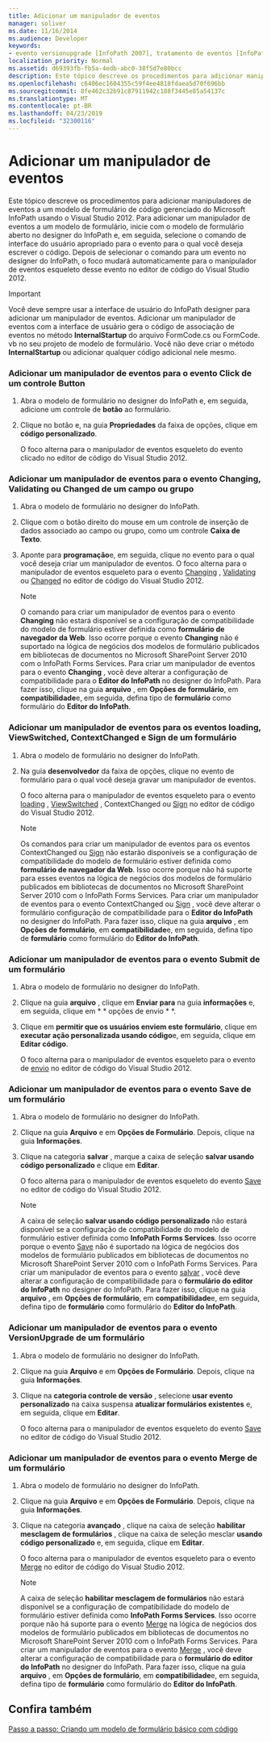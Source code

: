 ```yaml
---
title: Adicionar um manipulador de eventos
manager: soliver
ms.date: 11/16/2014
ms.audience: Developer
keywords:
- evento versionupgrade [InfoPath 2007], tratamento de eventos [InfoPath 2007], alteração de evento [InfoPath 2007], InfoPath 2007, adição de manipuladores de eventos, evento Changed [InfoPath 2007], Evento ContextChanged [InfoPath 2007], eventos [InfoPath 2007], eventos [InfoPath 2007], adicionando manipuladores de eventos, evento assinar [InfoPath 2007], evento ViewSwitched [InfoPath 2007], tratamento de eventos [InfoPath 2007], evento Merge [InfoPath 2007], evento Validating [InfoPath 2007], enviar evento [InfoPath 2007], salvar evento [InfoPath 2007], carregando evento [InfoPath 2007]
localization_priority: Normal
ms.assetid: d69393fb-fb5a-4edb-abc0-38f5d7e80bcc
description: Este tópico descreve os procedimentos para adicionar manipuladores de eventos a um modelo de formulário de código gerenciado do Microsoft InfoPath usando o Visual Studio 2012. Para adicionar um manipulador de eventos a um modelo de formulário, inicie com o modelo de formulário aberto no designer do InfoPath e, em seguida, selecione o comando de interface do usuário apropriado para o evento para o qual você deseja escrever o código. Depois de selecionar o comando para um evento no designer do InfoPath, o foco mudará automaticamente para o manipulador de eventos esqueleto desse evento no editor de código do Visual Studio 2012.
ms.openlocfilehash: c6406ec1604355c59f4ee4818fdaea5d70f696bb
ms.sourcegitcommit: 8fe462c32b91c87911942c188f3445e85a54137c
ms.translationtype: MT
ms.contentlocale: pt-BR
ms.lasthandoff: 04/23/2019
ms.locfileid: "32300116"
---
```

# <a name="add-an-event-handler"></a>Adicionar um manipulador de eventos

Este tópico descreve os procedimentos para adicionar manipuladores de eventos a um modelo de formulário de código gerenciado do Microsoft InfoPath usando o Visual Studio 2012. Para adicionar um manipulador de eventos a um modelo de formulário, inicie com o modelo de formulário aberto no designer do InfoPath e, em seguida, selecione o comando de interface do usuário apropriado para o evento para o qual você deseja escrever o código. Depois de selecionar o comando para um evento no designer do InfoPath, o foco mudará automaticamente para o manipulador de eventos esqueleto desse evento no editor de código do Visual Studio 2012.
  
> [!IMPORTANT]
> Você deve sempre usar a interface de usuário do InfoPath designer para adicionar um manipulador de eventos. Adicionar um manipulador de eventos com a interface de usuário gera o código de associação de eventos no método **InternalStartup** do arquivo FormCode.cs ou FormCode. vb no seu projeto de modelo de formulário. Você não deve criar o método **InternalStartup** ou adicionar qualquer código adicional nele mesmo. 
  
### <a name="add-an-event-handler-for-the-click-event-of-a-button-control"></a>Adicionar um manipulador de eventos para o evento Click de um controle Button

1. Abra o modelo de formulário no designer do InfoPath e, em seguida, adicione um controle de **botão** ao formulário. 
    
2. Clique no botão e, na guia **Propriedades** da faixa de opções, clique em **código personalizado**.
    
    O foco alterna para o manipulador de eventos esqueleto do [](https://msdn.microsoft.com/library/Microsoft.Office.InfoPath.ButtonEvent.Clicked.aspx) evento clicado no editor de código do Visual Studio 2012. 
    
### <a name="add-an-event-handler-for-the-changing-validating-or-changed-event-of-a-field-or-group"></a>Adicionar um manipulador de eventos para o evento Changing, Validating ou Changed de um campo ou grupo

1. Abra o modelo de formulário no designer do InfoPath.
    
2. Clique com o botão direito do mouse em um controle de inserção de dados associado ao campo ou grupo, como um controle **Caixa de Texto**. 
    
3. Aponte para **programação**e, em seguida, clique no evento para o qual você deseja criar um manipulador de eventos. O foco alterna para o manipulador de eventos esqueleto para o evento [Changing](https://msdn.microsoft.com/library/Microsoft.Office.InfoPath.XmlEvent.Changing.aspx) , [Validating](https://msdn.microsoft.com/library/Microsoft.Office.InfoPath.XmlEvent.Validating.aspx) ou [Changed](https://msdn.microsoft.com/library/Microsoft.Office.InfoPath.XmlEvent.Changed.aspx) no editor de código do Visual Studio 2012. 
    
    > [!NOTE]
    > O comando para criar um manipulador de eventos para o evento **Changing** não estará disponível se a configuração de compatibilidade do modelo de formulário estiver definida como **formulário de navegador da Web**. Isso ocorre porque o evento **Changing** não é suportado na lógica de negócios dos modelos de formulário publicados em bibliotecas de documentos no Microsoft SharePoint Server 2010 com o InfoPath Forms Services. Para criar um manipulador de eventos para o evento **Changing** , você deve alterar a configuração de compatibilidade para o **Editor do InfoPath** no designer do InfoPath. Para fazer isso, clique na guia **arquivo** , em **Opções de formulário**, em **compatibilidade**e, em seguida, defina tipo de **formulário** como formulário do **Editor do InfoPath**. 
  
### <a name="add-an-event-handler-for-the-loading-viewswitched-contextchanged-and-sign-events-of-a-form"></a>Adicionar um manipulador de eventos para os eventos loading, ViewSwitched, ContextChanged e Sign de um formulário

1. Abra o modelo de formulário no designer do InfoPath.
    
2. Na guia **desenvolvedor** da faixa de opções, clique no evento de formulário para o qual você deseja gravar um manipulador de eventos. 
    
    O foco alterna para o manipulador de eventos esqueleto para o evento [loading](https://msdn.microsoft.com/library/Microsoft.Office.InfoPath.FormEvents.Loading.aspx) , [ViewSwitched](https://msdn.microsoft.com/library/Microsoft.Office.InfoPath.FormEvents.ViewSwitched.aspx) , ContextChanged ou [Sign](https://msdn.microsoft.com/library/Microsoft.Office.InfoPath.FormEvents.Sign.aspx) no editor de código do Visual Studio 2012. [](https://msdn.microsoft.com/library/Microsoft.Office.InfoPath.FormEvents.ContextChanged.aspx) 
    
    > [!NOTE]
    > Os comandos para criar um manipulador de eventos para [](https://msdn.microsoft.com/library/Microsoft.Office.InfoPath.FormEvents.ContextChanged.aspx) os eventos ContextChanged ou [Sign](https://msdn.microsoft.com/library/Microsoft.Office.InfoPath.FormEvents.Sign.aspx) não estarão disponíveis se a configuração de compatibilidade do modelo de formulário estiver definida como **formulário de navegador da Web**. Isso ocorre porque não há suporte para esses eventos na lógica de negócios dos modelos de formulário publicados em bibliotecas de documentos no Microsoft SharePoint Server 2010 com o InfoPath Forms Services. Para criar um manipulador de eventos para [](https://msdn.microsoft.com/library/Microsoft.Office.InfoPath.FormEvents.ContextChanged.aspx) o evento ContextChanged ou [Sign](https://msdn.microsoft.com/library/Microsoft.Office.InfoPath.FormEvents.Sign.aspx) , você deve alterar o formulário configuração de compatibilidade para o **Editor do InfoPath** no designer do InfoPath. Para fazer isso, clique na guia **arquivo** , em **Opções de formulário**, em **compatibilidade**e, em seguida, defina tipo de **formulário** como formulário do **Editor do InfoPath**. 
  
### <a name="add-an-event-handler-for-the-submit-event-of-a-form"></a>Adicionar um manipulador de eventos para o evento Submit de um formulário

1. Abra o modelo de formulário no designer do InfoPath.
    
2. Clique na guia **arquivo** , clique em **Enviar para** na guia **informações** e, em seguida, clique em * * opções de envio * *.
    
3. Clique em **permitir que os usuários enviem este formulário**, clique em **executar ação personalizada usando código**e, em seguida, clique em **Editar código**.
    
    O foco alterna para o manipulador de eventos esqueleto para o evento de [envio](https://msdn.microsoft.com/library/Microsoft.Office.InfoPath.FormEvents.Submit.aspx) no editor de código do Visual Studio 2012. 
    
### <a name="add-an-event-handler-for-the-save-event-of-a-form"></a>Adicionar um manipulador de eventos para o evento Save de um formulário

1. Abra o modelo de formulário no designer do InfoPath.
    
2. Clique na guia **Arquivo** e em **Opções de Formulário**. Depois, clique na guia **Informações**. 
    
3. Clique na categoria **salvar** , marque a caixa de seleção **salvar usando código personalizado** e clique em **Editar**.
    
    O foco alterna para o manipulador de eventos esqueleto do evento [Save](https://msdn.microsoft.com/library/Microsoft.Office.InfoPath.FormEvents.Save.aspx) no editor de código do Visual Studio 2012. 
    
    > [!NOTE]
    > A caixa de seleção **salvar usando código personalizado** não estará disponível se a configuração de compatibilidade do modelo de formulário estiver definida como **InfoPath Forms Services**. Isso ocorre porque o evento [Save](https://msdn.microsoft.com/library/Microsoft.Office.InfoPath.FormEvents.Save.aspx) não é suportado na lógica de negócios dos modelos de formulário publicados em bibliotecas de documentos no Microsoft SharePoint Server 2010 com o InfoPath Forms Services. Para criar um manipulador de eventos para o evento [salvar](https://msdn.microsoft.com/library/Microsoft.Office.InfoPath.FormEvents.Save.aspx) , você deve alterar a configuração de compatibilidade para o **formulário do editor do InfoPath** no designer do InfoPath. Para fazer isso, clique na guia **arquivo** , em **Opções de formulário**, em **compatibilidade**e, em seguida, defina tipo de **formulário** como formulário do **Editor do InfoPath**. 
  
### <a name="add-an-event-handler-for-the-versionupgrade-event-of-a-form"></a>Adicionar um manipulador de eventos para o evento VersionUpgrade de um formulário

1. Abra o modelo de formulário no designer do InfoPath.
    
2. Clique na guia **Arquivo** e em **Opções de Formulário**. Depois, clique na guia **Informações**. 
    
3. Clique na **categoria controle de versão** , selecione **usar evento personalizado** na caixa suspensa **atualizar formulários existentes** e, em seguida, clique em **Editar**.
    
    O foco alterna para o manipulador de eventos esqueleto do evento [Save](https://msdn.microsoft.com/library/Microsoft.Office.InfoPath.FormEvents.Save.aspx) no editor de código do Visual Studio 2012. 
    
### <a name="add-an-event-handler-for-the-merge-event-of-a-form"></a>Adicionar um manipulador de eventos para o evento Merge de um formulário

1. Abra o modelo de formulário no designer do InfoPath.
    
2. Clique na guia **Arquivo** e em **Opções de Formulário**. Depois, clique na guia **Informações**. 
    
3. Clique na categoria **avançado** , clique na caixa de seleção **habilitar mesclagem de formulários** , clique na caixa de seleção mesclar **usando código personalizado** e, em seguida, clique em **Editar**.
    
    O foco alterna para o manipulador de eventos esqueleto para o evento [Merge](https://msdn.microsoft.com/library/Microsoft.Office.InfoPath.FormEvents.Merge.aspx) no editor de código do Visual Studio 2012. 
    
    > [!NOTE]
    > A caixa de seleção **habilitar mesclagem de formulários** não estará disponível se a configuração de compatibilidade do modelo de formulário estiver definida como **InfoPath Forms Services**. Isso ocorre porque não há suporte para o evento [Merge](https://msdn.microsoft.com/library/Microsoft.Office.InfoPath.FormEvents.Merge.aspx) na lógica de negócios dos modelos de formulário publicados em bibliotecas de documentos no Microsoft SharePoint Server 2010 com o InfoPath Forms Services. Para criar um manipulador de eventos para o evento [Merge](https://msdn.microsoft.com/library/Microsoft.Office.InfoPath.FormEvents.Merge.aspx) , você deve alterar a configuração de compatibilidade para o **formulário do editor do InfoPath** no designer do InfoPath. Para fazer isso, clique na guia **arquivo** , em **Opções de formulário**, em **compatibilidade**e, em seguida, defina tipo de **formulário** como formulário do **Editor do InfoPath**. 
  
## <a name="see-also"></a>Confira também



[Passo a passo: Criando um modelo de formulário básico com código](walkthrough-creating-a-basic-form-template-with-code.md)

